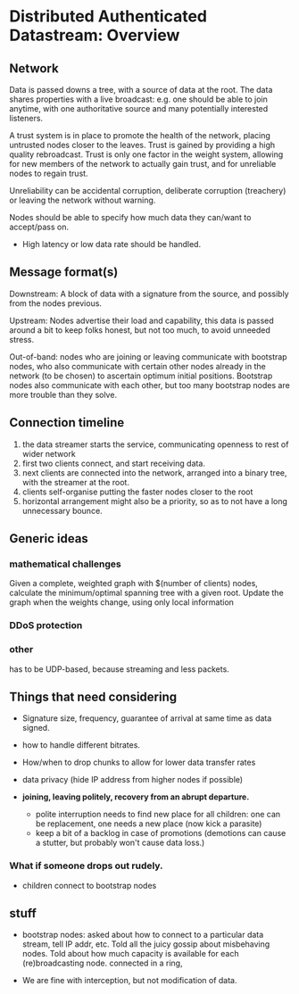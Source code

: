 # Distributed Authenticated Datastream: Overview
## Network

Data is passed downs a tree, with a source of data at the root. The data shares properties with a live broadcast: e.g. one should be able to join anytime, with one authoritative source and many potentially interested listeners.

A trust system is in place to promote the health of the network, placing untrusted nodes closer to the leaves. Trust is gained by providing a high quality rebroadcast. Trust is only one factor in the weight system, allowing for new members of the network to actually gain trust, and for unreliable nodes to regain trust.

Unreliability can be accidental corruption, deliberate corruption (treachery) or leaving the network without warning. 

Nodes should be able to specify how much data they can/want to accept/pass on. 

 - High latency or low data rate should be handled.

## Message format(s)

Downstream: A block of data with a signature from the source, and possibly from the nodes previous.

Upstream: Nodes advertise their load and capability, this data is passed around a bit to keep folks honest, but not too much, to avoid unneeded stress.

Out-of-band: nodes who are joining or leaving communicate with bootstrap nodes, who also communicate with certain other nodes already in the network (to be chosen) to ascertain optimum initial positions. Bootstrap nodes also communicate with each other, but too many bootstrap nodes are more trouble than they solve.

## Connection timeline

1) the data streamer starts the service, communicating openness to rest of wider network
2) first two clients connect, and start receiving data.
3) next clients are connected into the network, arranged into a binary tree, with the streamer at the root.
4) clients self-organise putting the faster nodes closer to the root
5) horizontal arrangement might also be a priority, so as to not have a long  unnecessary bounce.

## Generic ideas

### mathematical challenges

Given a complete, weighted graph with $(number of clients) nodes, calculate the minimum/optimal spanning tree with a given root. 
Update the graph when the weights change, using only local information

### DDoS protection

### other

has to be UDP-based, because streaming and less packets.

## Things that need considering

- Signature size, frequency, guarantee of arrival at same time as data signed.
- how to handle different bitrates.
- How/when to drop chunks to allow for lower data transfer rates
- data privacy (hide IP address from higher nodes if possible)

- **joining, leaving politely, recovery from an abrupt departure.**
	+ polite interruption needs to find new place for all children: one can be replacement, one needs a new place (now kick a parasite)
	+ keep a bit of a backlog in case of promotions (demotions can cause a stutter, but probably won't cause data loss.)

### What if someone drops out rudely.

- children connect to bootstrap nodes 

## stuff

- bootstrap nodes: asked about how to connect to a particular data stream, tell IP addr, etc. Told all the juicy gossip about misbehaving nodes. Told about how much capacity is available for each (re)broadcasting node. connected in a ring,

- We are fine with interception, but not modification of data.